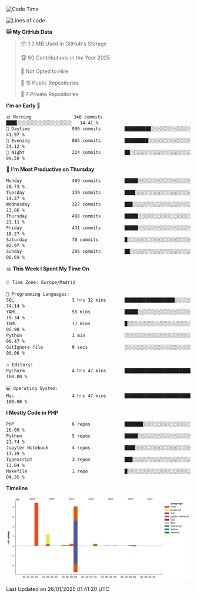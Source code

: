 <!--START_SECTION:waka-->
![Code Time](http://img.shields.io/badge/Code%20Time-604%20hrs%2032%20mins-blue)

![Lines of code](https://img.shields.io/badge/From%20Hello%20World%20I%27ve%20Written-10.4%20million%20lines%20of%20code-blue)

**🐱 My GitHub Data** 

> 📦 1.3 MB Used in GitHub's Storage 
 > 
> 🏆 60 Contributions in the Year 2025
 > 
> 🚫 Not Opted to Hire
 > 
> 📜 15 Public Repositories 
 > 
> 🔑 7 Private Repositories 
 > 
**I'm an Early 🐤** 

```text
🌞 Morning                340 commits         ████░░░░░░░░░░░░░░░░░░░░░   14.41 % 
🌆 Daytime                990 commits         ██████████░░░░░░░░░░░░░░░   41.97 % 
🌃 Evening                805 commits         █████████░░░░░░░░░░░░░░░░   34.12 % 
🌙 Night                  224 commits         ██░░░░░░░░░░░░░░░░░░░░░░░   09.50 % 
```
📅 **I'm Most Productive on Thursday** 

```text
Monday                   489 commits         █████░░░░░░░░░░░░░░░░░░░░   20.73 % 
Tuesday                  339 commits         ████░░░░░░░░░░░░░░░░░░░░░   14.37 % 
Wednesday                327 commits         ███░░░░░░░░░░░░░░░░░░░░░░   13.86 % 
Thursday                 498 commits         █████░░░░░░░░░░░░░░░░░░░░   21.11 % 
Friday                   431 commits         █████░░░░░░░░░░░░░░░░░░░░   18.27 % 
Saturday                 70 commits          █░░░░░░░░░░░░░░░░░░░░░░░░   02.97 % 
Sunday                   205 commits         ██░░░░░░░░░░░░░░░░░░░░░░░   08.69 % 
```


📊 **This Week I Spent My Time On** 

```text
🕑︎ Time Zone: Europe/Madrid

💬 Programming Languages: 
SQL                      3 hrs 32 mins       ███████████████████░░░░░░   74.14 % 
YAML                     55 mins             █████░░░░░░░░░░░░░░░░░░░░   19.34 % 
TOML                     17 mins             █░░░░░░░░░░░░░░░░░░░░░░░░   05.98 % 
Python                   1 min               ░░░░░░░░░░░░░░░░░░░░░░░░░   00.47 % 
GitIgnore file           0 secs              ░░░░░░░░░░░░░░░░░░░░░░░░░   00.06 % 

🔥 Editors: 
PyCharm                  4 hrs 47 mins       █████████████████████████   100.00 % 

💻 Operating System: 
Mac                      4 hrs 47 mins       █████████████████████████   100.00 % 
```

**I Mostly Code in PHP** 

```text
PHP                      6 repos             ███████░░░░░░░░░░░░░░░░░░   26.09 % 
Python                   5 repos             █████░░░░░░░░░░░░░░░░░░░░   21.74 % 
Jupyter Notebook         4 repos             ████░░░░░░░░░░░░░░░░░░░░░   17.39 % 
TypeScript               3 repos             ███░░░░░░░░░░░░░░░░░░░░░░   13.04 % 
Makefile                 1 repo              █░░░░░░░░░░░░░░░░░░░░░░░░   04.35 % 
```



**Timeline**

![Lines of Code chart](https://raw.githubusercontent.com/danisoronellas/danisoronellas/main/assets/bar_graph.png)


 Last Updated on 26/01/2025 01:41:20 UTC
<!--END_SECTION:waka-->
